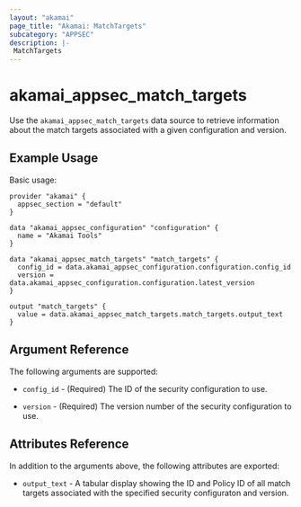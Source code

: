 ```yaml
---
layout: "akamai"
page_title: "Akamai: MatchTargets"
subcategory: "APPSEC"
description: |-
 MatchTargets
---
```


# akamai_appsec_match_targets

Use the `akamai_appsec_match_targets` data source to retrieve information about the match targets associated with a given configuration and version.

## Example Usage

Basic usage:

```hcl
provider "akamai" {
  appsec_section = "default"
}

data "akamai_appsec_configuration" "configuration" {
  name = "Akamai Tools"
}

data "akamai_appsec_match_targets" "match_targets" {
  config_id = data.akamai_appsec_configuration.configuration.config_id
  version = data.akamai_appsec_configuration.configuration.latest_version
}

output "match_targets" {
  value = data.akamai_appsec_match_targets.match_targets.output_text
}

```

## Argument Reference

The following arguments are supported:

* `config_id` - (Required) The ID of the security configuration to use.

* `version` - (Required) The version number of the security configuration to use.

## Attributes Reference

In addition to the arguments above, the following attributes are exported:

* `output_text` - A tabular display showing the ID and Policy ID of all match targets associated with the specified security configuraton and version.

